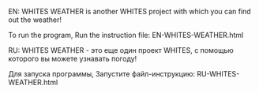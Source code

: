 EN: 
WHITES WEATHER is another WHITES project with which you can find out the weather! 

To run the program,
Run the instruction file:
EN-WHITES-WEATHER.html

RU:
WHITES WEATHER - это еще один проект WHITES, с помощью которого вы можете узнавать погоду! 

Для запуска программы,
Запустите файл-инструкцию:
RU-WHITES-WEATHER.html

